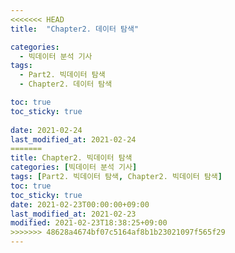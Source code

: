 ```yaml
---
<<<<<<< HEAD
title:  "Chapter2. 데이터 탐색"

categories:
  - 빅데이터 분석 기사
tags:
  - Part2. 빅데이터 탐색
  - Chapter2. 데이터 탐색

toc: true
toc_sticky: true
 
date: 2021-02-24
last_modified_at: 2021-02-24
=======
title: Chapter2. 빅데이터 탐색
categories: [빅데이터 분석 기사]
tags: [Part2. 빅데이터 탐색, Chapter2. 빅데이터 탐색]
toc: true
toc_sticky: true
date: 2021-02-23T00:00:00+09:00
last_modified_at: 2021-02-23
modified: 2021-02-23T18:38:25+09:00
>>>>>>> 48628a4674bf07c5164af8b1b23021097f565f29
---
```


